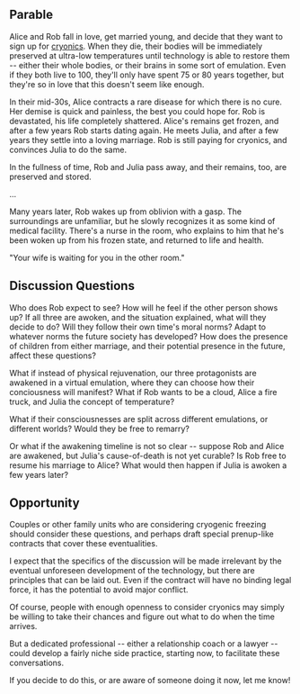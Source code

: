 ## Parable

Alice and Rob fall in love, get married young, and decide that they want to sign up for [cryonics](https://wiki.lesswrong.com/wiki/Cryonics). When they die, their bodies will be immediately preserved at ultra-low temperatures until technology is able to restore them -- either their whole bodies, or their brains in some sort of emulation. Even if they both live to 100, they'll only have spent 75 or 80 years together, but they're so in love that this doesn't seem like enough.

In their mid-30s, Alice contracts a rare disease for which there is no cure. Her demise is quick and painless, the best you could hope for. Rob is devastated, his life completely shattered. Alice's remains get frozen, and after a few years Rob starts dating again. He meets Julia, and after a few years they settle into a loving marriage. Rob is still paying for cryonics, and convinces Julia to do the same.

In the fullness of time, Rob and Julia pass away, and their remains, too, are preserved and stored.

...

Many years later, Rob wakes up from oblivion with a gasp. The surroundings are unfamiliar, but he slowly recognizes it as some kind of medical facility. There's a nurse in the room, who explains to him that he's been woken up from his frozen state, and returned to life and health.

"Your wife is waiting for you in the other room."

## Discussion Questions

Who does Rob expect to see? How will he feel if the other person shows up? If all three are awoken, and the situation explained, what will they decide to do? Will they follow their own time's moral norms? Adapt to whatever norms the future society has developed? How does the presence of children from either marriage, and their potential presence in the future, affect these questions?

What if instead of physical rejuvenation, our three protagonists are awakened in a virtual emulation, where they can choose how their conciousness will manifest? What if Rob wants to be a cloud, Alice a fire truck, and Julia the concept of temperature?

What if their consciousnesses are split across different emulations, or different worlds? Would they be free to remarry?

Or what if the awakening timeline is not so clear -- suppose Rob and Alice are awakened, but Julia's cause-of-death is not yet curable? Is Rob free to resume his marriage to Alice? What would then happen if Julia is awoken a few years later?

## Opportunity

Couples or other family units who are considering cryogenic freezing should consider these questions, and perhaps draft special prenup-like contracts that cover these eventualities.

I expect that the specifics of the discussion will be made irrelevant by the eventual unforeseen development of the technology, but there are principles that can be laid out. Even if the contract will have no binding legal force, it has the potential to avoid major conflict.

Of course, people with enough openness to consider cryonics may simply be willing to take their chances and figure out what to do when the time arrives.

But a dedicated professional -- either a relationship coach or a lawyer -- could develop a fairly niche side practice, starting now, to facilitate these conversations.

If you decide to do this, or are aware of someone doing it now, let me know!
